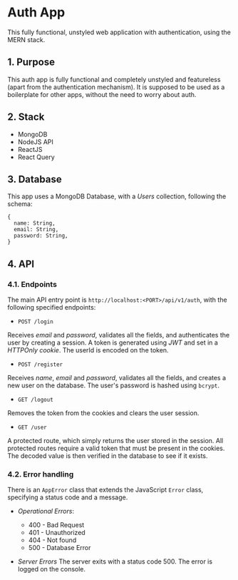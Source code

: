 # Auth App

This fully functional, unstyled web application with authentication, using the MERN stack. 

## 1. Purpose
This auth app is fully functional and completely unstyled and featureless (apart from the authentication mechanism).
It is supposed to be used as a boilerplate for other apps, without the need to worry about auth.

## 2. Stack
- MongoDB
- NodeJS API
- ReactJS
- React Query

## 3. Database
This app uses a MongoDB Database, with a _Users_ collection, following the schema: 
```
{
  name: String,
  email: String,
  password: String,
}
```

## 4. API

### 4.1. Endpoints

The main API entry point is `http://localhost:<PORT>/api/v1/auth`, with the following specified endpoints:

- `POST /login`

Receives *email* and *password*, validates all the fields, and authenticates the user by creating a session. 
A token is generated using *JWT* and set in a *HTTPOnly cookie*. The userId is encoded on the token.

- `POST /register`

Receives *name*, *email* and *password*, validates all the fields, and creates a new user on the database. 
The user's password is hashed using `bcrypt`.

- `GET /logout`

Removes the token from the cookies and clears the user session.

- `GET /user`

A protected route, which simply returns the user stored in the session.
All protected routes require a valid token that must be present in the cookies.
The decoded value is then verified in the database to see if it exists.

### 4.2. Error handling

There is an `AppError` class that extends the JavaScript `Error` class, specifying a status code and a message.

- *Operational Errors*:
  - 400 - Bad Request
  - 401 - Unauthorized
  - 404 - Not found
  - 500 - Database Error
 
- *Server Errors*
The server exits with a status code 500. The error is logged on the console.
